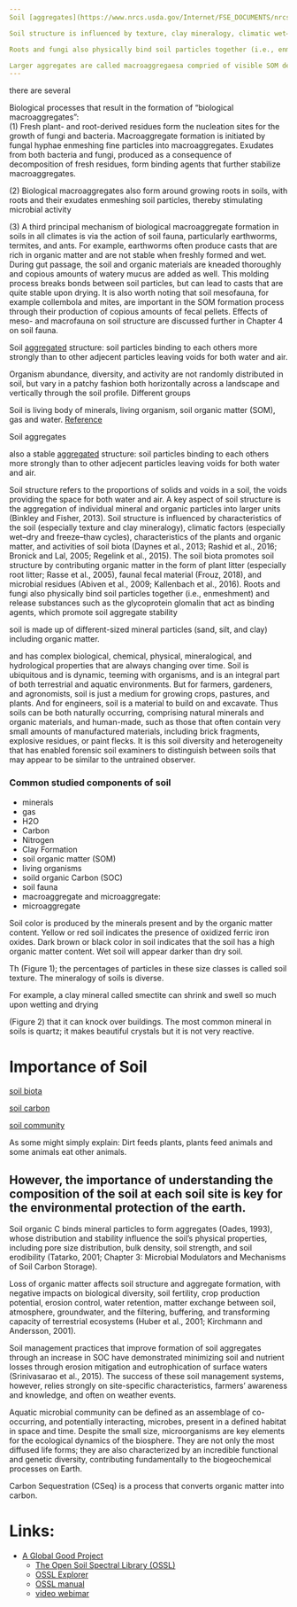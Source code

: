 ```yaml
---
Soil [aggregates](https://www.nrcs.usda.gov/Internet/FSE_DOCUMENTS/nrcs142p2_052820.pdf)are groups of soil particles binding to each others more strongly than to other adjecent particles leaving voids for both water and air.

Soil structure is influenced by texture, clay mineralogy, climatic wet–dry and freeze–thaw cycles, characteristics of the plants and organic matter, and activities of soil biota. The [soil biota](https://www.sciencedirect.com/topics/earth-and-planetary-sciences/soil-biota) provide key macroaggregates promotes soil structure by contributing organic matter in the form of plant litter , faunal fecal material (Frouz, 2018), and microbial residues (Abiven et al., 2009; Kallenbach et al., 2016).

Roots and fungi also physically bind soil particles together (i.e., enmeshment) and release substances such as the glycoprotein glomalin that act as binding agents, which promote soil aggregate stability.

Larger aggregates are called macroaggregaesa compried of visible SOM decomposable by light while smaller aggregates are called microaggregaes.
---
```


there are several

Biological processes that result in the formation of “biological macroaggregates”:\
(1) Fresh plant- and root-derived residues form the nucleation sites for the growth of fungi and bacteria. Macroaggregate formation is initiated by fungal hyphae enmeshing fine particles into macroaggregates. Exudates from both bacteria and fungi, produced as a consequence of decomposition of fresh residues, form binding agents that further stabilize macroaggregates.

(2) Biological macroaggregates also form around growing roots in soils, with roots and their exudates enmeshing soil particles, thereby stimulating microbial activity

(3) A third principal mechanism of biological macroaggregate formation in soils in all climates is via the action of soil fauna, particularly earthworms, termites, and ants. For example, earthworms often produce casts that are rich in organic matter and are not stable when freshly formed and wet. During gut passage, the soil and organic materials are kneaded thoroughly and copious amounts of watery mucus are added as well. This molding process breaks bonds between soil particles, but can lead to casts that are quite stable upon drying. It is also worth noting that soil mesofauna, for example collembola and mites, are important in the SOM formation process through their production of copious amounts of fecal pellets. Effects of meso- and macrofauna on soil structure are discussed further in Chapter 4 on soil fauna.

Soil [aggregated](https://www.nrcs.usda.gov/Internet/FSE_DOCUMENTS/nrcs142p2_052820.pdf) structure: soil particles binding to each others more strongly than to other adjecent particles leaving voids for both water and air.

Organism abundance, diversity, and activity are not randomly distributed in soil, but vary in a patchy fashion both horizontally across a landscape and vertically through the soil profile. Different groups

Soil is living body of minerals, living organism, soil organic matter (SOM), gas and water.
[Reference](https://www.nature.com/scitable/knowledge/library/what-are-soils-67647639/#:~:text=Soil%20is%20a%20material%20composed,mineralogy%20of%20soils%20is%20diverse.)

Soil aggregates

also a stable [aggregated](https://www.nrcs.usda.gov/Internet/FSE_DOCUMENTS/nrcs142p2_052820.pdf) structure: soil particles binding to each others more strongly than to other adjecent particles leaving voids for both water and air.

Soil structure refers to the proportions of solids and voids in a soil, the voids providing the space for both water and air. A key aspect of soil structure is the aggregation of individual mineral and organic particles into larger units (Binkley and Fisher, 2013). Soil structure is influenced by characteristics of the soil (especially texture and clay mineralogy), climatic factors (especially wet–dry and freeze–thaw cycles), characteristics of the plants and organic matter, and activities of soil biota (Daynes et al., 2013; Rashid et al., 2016; Bronick and Lal, 2005; Regelink et al., 2015). The soil biota promotes soil structure by contributing organic matter in the form of plant litter (especially root litter; Rasse et al., 2005), faunal fecal material (Frouz, 2018), and microbial residues (Abiven et al., 2009; Kallenbach et al., 2016). Roots and fungi also physically bind soil particles together (i.e., enmeshment) and release substances such as the glycoprotein glomalin that act as binding agents, which promote soil aggregate stability

soil is made up of different-sized mineral particles (sand, silt, and clay) including organic matter.

and has complex biological, chemical, physical, mineralogical, and hydrological properties that are always changing over time. Soil is ubiquitous and is dynamic, teeming with organisms, and is an integral part of both terrestrial and aquatic environments. But for farmers, gardeners, and agronomists, soil is just a medium for growing crops, pastures, and plants. And for engineers, soil is a material to build on and excavate. Thus soils can be both naturally occurring, comprising natural minerals and organic materials, and human-made, such as those that often contain very small amounts of manufactured materials, including brick fragments, explosive residues, or paint flecks. It is this soil diversity and heterogeneity that has enabled forensic soil examiners to distinguish between soils that may appear to be similar to the untrained observer.

### Common studied components of soil

- minerals
- gas
- H2O
- Carbon
- Nitrogen
- Clay Formation
- soil organic matter (SOM)
- living organisms
- soild organic Carbon (SOC)
- soil fauna
- macroaggregate and microaggregate:
- microaggregate

Soil color is produced by the minerals present and by the organic matter content. Yellow or red soil indicates the presence of oxidized ferric iron oxides. Dark brown or black color in soil indicates that the soil has a high organic matter content. Wet soil will appear darker than dry soil.

Th (Figure 1); the percentages of particles in these size classes is called soil texture. The mineralogy of soils is diverse.

For example, a clay mineral called smectite can shrink and swell so much upon wetting and drying

(Figure 2) that it can knock over buildings. The most common mineral in soils is quartz; it makes beautiful crystals but it is not very reactive.

<!-----------------------------------------------  -->
<!-- Title:                                        -->
<!-----------------------------------------------  -->

# Importance of Soil

[soil biota](https://www.sciencedirect.com/topics/earth-and-planetary-sciences/soil-biota)

[soil carbon](https://www.sciencedirect.com/topics/earth-and-planetary-sciences/soil-carbon)

[soil community](https://www.sciencedirect.com/topics/earth-and-planetary-sciences/microbial-community)

As some might simply explain:
Dirt feeds plants, plants feed animals and some animals eat other animals.

## However, the importance of understanding the composition of the soil at each soil site is key for the environmental protection of the earth.

Soil organic C binds mineral particles to form aggregates (Oades, 1993), whose distribution and stability influence the soil’s physical properties, including pore size distribution, bulk density, soil strength, and soil erodibility (Tatarko, 2001; Chapter 3: Microbial Modulators and Mechanisms of Soil Carbon Storage).

Loss of organic matter affects soil structure and aggregate formation, with negative impacts on biological diversity, soil fertility, crop production potential, erosion control, water retention, matter exchange between soil, atmosphere, groundwater, and the filtering, buffering, and transforming capacity of terrestrial ecosystems (Huber et al., 2001; Kirchmann and Andersson, 2001).

Soil management practices that improve formation of soil aggregates through an increase in SOC have demonstrated minimizing soil and nutrient losses through erosion mitigation and eutrophication of surface waters (Srinivasarao et al., 2015). The success of these soil management systems, however, relies strongly on site-specific characteristics, farmers’ awareness and knowledge, and often on weather events.

Aquatic microbial community can be defined as an assemblage of co-occurring, and potentially interacting, microbes, present in a defined habitat in space and time. Despite the small size, microorganisms are key elements for the ecological dynamics of the biosphere. They are not only the most diffused life forms; they are also characterized by an incredible functional and genetic diversity, contributing fundamentally to the biogeochemical processes on Earth.

Carbon Sequestration (CSeq) is a process that converts organic matter into carbon.

<!-----------------------------------------------  -->
<!-- Title:                                        -->
<!-----------------------------------------------  -->

# Links:

- [A Global Good Project](#a-global-good-project)
  - [The Open Soil Spectral Library (OSSL)](#the-open-soil-spectral-library-ossl)
  - [OSSL Explorer](#ossl-explorer)
  - [OSSL manual](#ossl-manual)
  - [video webimar](https://youtu.be/QVOx4oFugts)
